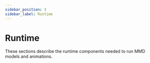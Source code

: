 ```yaml
---
sidebar_position: 3
sidebar_label: Runtime
---
```


# Runtime

These sections describe the runtime components needed to run MMD models and animations. 